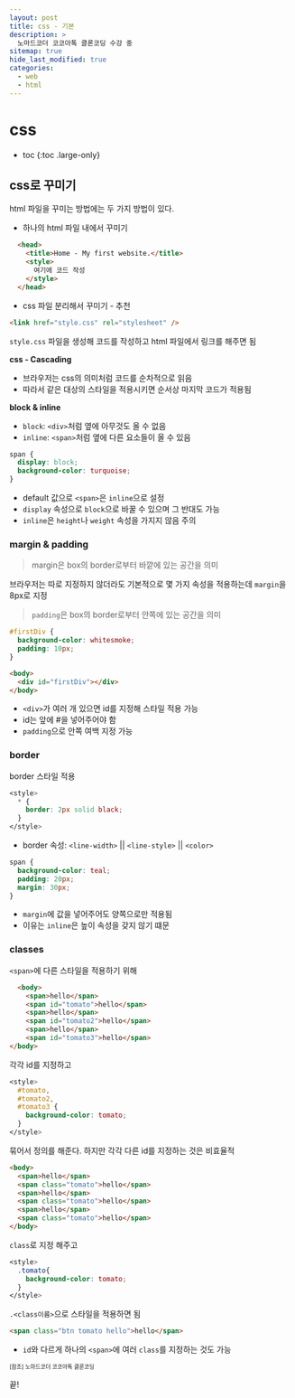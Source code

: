```yaml
---
layout: post
title: css - 기본
description: >
  노마드코더 코코아톡 클론코딩 수강 중
sitemap: true
hide_last_modified: true
categories:
  - web
  - html
---
```


# css

- toc
{:toc .large-only}

## css로 꾸미기

html 파일을 꾸미는 방법에는 두 가지 방법이 있다.

- 하나의 html 파일 내에서 꾸미기
```html
  <head>
    <title>Home - My first website.</title>
    <style>
      여기에 코드 작성
    </style>
  </head>
```
- css 파일 분리해서 꾸미기 - 추천

```html
<link href="style.css" rel="stylesheet" />
```

`style.css` 파일을 생성해 코드를 작성하고 html 파일에서 링크를 해주면 됨

**css - Cascading**

- 브라우저는 css의 의미처럼 코드를 순차적으로 읽음
- 따라서 같은 대상의 스타일을 적용시키면 순서상 마지막 코드가 적용됨

**block & inline**

- `block`: `<div>`처럼 옆에 아무것도 올 수 없음
- `inline`: `<span>`처럼 옆에 다른 요소들이 올 수 있음

```css
span {
  display: block;
  background-color: turquoise;
}
```
- default 값으로 `<span>`은 `inline`으로 설정
- `display` 속성으로 `block`으로 바꿀 수 있으며 그 반대도 가능
- `inline`은 `height`나 `weight` 속성을 가지지 않음 주의

### margin & padding

> margin은 box의 border로부터 바깥에 있는 공간을 의미

브라우저는 따로 지정하지 않더라도 기본적으로 몇 가지 속성을 적용하는데 `margin`을 8px로 지정 

> `padding`은 box의 border로부터 안쪽에 있는 공간을 의미

```css
#firstDiv {
  background-color: whitesmoke;
  padding: 10px;
}
```
```html
<body>
  <div id="firstDiv"></div>
</body>
```

- `<div>`가 여러 개 있으면 id를 지정해 스타일 적용 가능
- id는 앞에 #을 넣어주어야 함
- `padding`으로 안쪽 여백 지정 가능

### border

border 스타일 적용

```css
<style>
  * {
    border: 2px solid black;
  }
</style>
```
- border 속성: `<line-width>` || `<line-style>` || `<color>` 


```css
span {
  background-color: teal;
  padding: 20px;
  margin: 30px;
}
```

- `margin`에 값을 넣어주어도 양쪽으로만 적용됨
- 이유는 `inline`은 높이 속성을 갖지 않기 떄문

### classes

`<span>`에 다른 스타일을 적용하기 위해

```html
  <body>
    <span>hello</span>
    <span id="tomato">hello</span>
    <span>hello</span>
    <span id="tomato2">hello</span>
    <span>hello</span>
    <span id="tomato3">hello</span>
</body>
```

각각 id를 지정하고

```css
<style>
  #tomato,
  #tomato2,
  #tomato3 {
    background-color: tomato;
  }
</style>
```

묶어서 정의를 해준다. 하지만 각각 다른 id를 지정하는 것은 비효율적

```html
<body>
  <span>hello</span>
  <span class="tomato">hello</span>
  <span>hello</span>
  <span class="tomato">hello</span>
  <span>hello</span>
  <span class="tomato">hello</span>
</body>
```

`class`로 지정 해주고

```css
<style>
  .tomato{
    background-color: tomato;
  }
</style>
```

`.<class이름>`으로 스타일을 적용하면 됨 

```html
<span class="btn tomato hello">hello</span>
```

- `id`와 다르게 하나의 `<span>`에 여러 `class`를 지정하는 것도 가능

<span style="font-size:70%">[참조] 노마드코더 코코아톡 클론코딩

끝!
